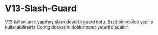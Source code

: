 # V13-Slash-Guard
V13 kullanılarak yapılmış slash destekli guard botu. Basit bir şekilde yapılıp kullanabilirsiniz Config dosyasını doldurmanız yeterli olacaktır. 

